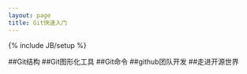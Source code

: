 ```yaml
---
layout: page
title: Git快速入门
---
```

{% include JB/setup %}

##Git结构
##Git图形化工具
##Git命令
##github团队开发
##走进开源世界